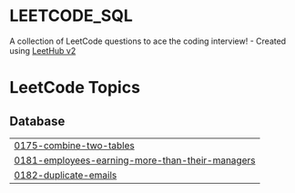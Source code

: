 # LEETCODE_SQL
A collection of LeetCode questions to ace the coding interview! - Created using [LeetHub v2](https://github.com/arunbhardwaj/LeetHub-2.0)

<!---LeetCode Topics Start-->
# LeetCode Topics
## Database
|  |
| ------- |
| [0175-combine-two-tables](https://github.com/AnkitAnandaq/LEETCODE_SQL/tree/master/0175-combine-two-tables) |
| [0181-employees-earning-more-than-their-managers](https://github.com/AnkitAnandaq/LEETCODE_SQL/tree/master/0181-employees-earning-more-than-their-managers) |
| [0182-duplicate-emails](https://github.com/AnkitAnandaq/LEETCODE_SQL/tree/master/0182-duplicate-emails) |
<!---LeetCode Topics End-->